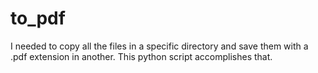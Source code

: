# to_pdf

I needed to copy all the files in a specific directory and save them with a .pdf extension in another. This python script accomplishes that.
